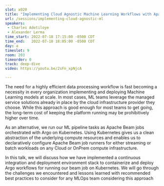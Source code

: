 ```yaml
---
slot: a920
title: "Implementing Cloud Agnostic Machine Learning Workflows with Apache Beam on Kubernetes"
url: /sessions/implementing-cloud-agnostic-ml
speakers:
 - Charles Adetiloye
 - Alexander Lerma
time_start: 2022-07-18 17:15:00 -0500 CDT
time_end:   2022-07-18 18:05:00 -0500 CDT
day: a
timeslot: 9
room: 203
timeorder: 0
track: deep-dive
video: https://youtu.be/2sFn_xpNjcA

---
```


The need for a highly efficient data processing workflow is fast becoming a necessity in every organization implementing and deploying Machine Learning models at scale. In most cases, ML teams leverage the managed service solutions already in place by the cloud infrastructure provider they choose. While this approach is good enough for most teams to get going, the long-term cost of keeping the platform running may be prohibitively higher over time.
 
As an alternative, we run our ML pipeline tasks as Apache Beam jobs orchestrated with Argo on Kubernetes. Using Kubernetes gives us a clean abstraction of the underlying compute resources and enables us to declaratively configure Apache Beam job runners for either streaming or batch workloads on any Cloud or OnPrem compute infrastructure.
 
In this talk, we will discuss how we have implemented a continuous integration and deployment environment stack to containerize and deploy Argo workflows for running our beam job on Kubernetes. We will go through the challenges we encountered and lessons learned with recommended best practices to consider for any MLOps team considering this approach